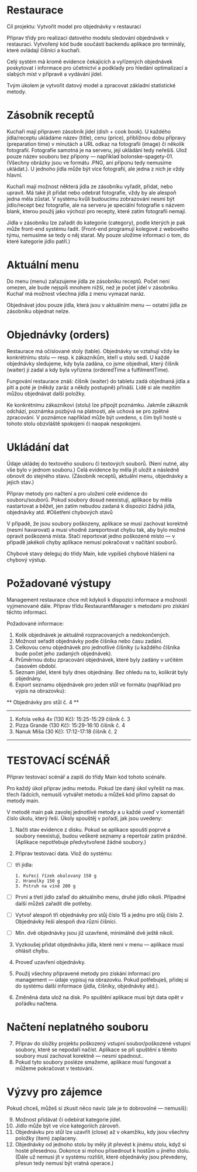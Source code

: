 # Restaurace

Cíl projektu: Vytvořit model pro objednávky v restauraci

Připrav třídy pro realizaci datového modelu sledování objednávek v restauraci. Vytvořený kód bude součástí backendu aplikace pro terminály, které ovládají číšníci a kuchaři.

Celý systém má kromě evidence čekajících a vyřízených objednávek poskytovat i informace pro účetnictví a podklady pro hledání optimalizací a slabých míst v přípravě a vydávání jídel.

Tvým úkolem je vytvořit datový model a zpracovat základní statistické metody.
# Zásobník receptů

Kuchaři mají připraven zásobník jídel (dish + cook book). U každého jídla/receptu ukládáme název (title), cenu (price), přibližnou dobu přípravy (preparation time) v minutách a URL odkaz na fotografii (image) či několik fotografií. Fotografie samotná je na serveru, její ukládání tedy neřešíš. Ulož pouze název souboru bez přípony — například bolonske-spagety-01. (Všechny obrázky jsou ve formátu .PNG, ani příponu tedy nemusíme ukládat.). U jednoho jídla může být více fotografií, ale jedna z nich je vždy hlavní.

Kuchaři mají možnost některá jídla ze zásobníku vyřadit, přidat, nebo upravit. Má také jít přidat nebo odebrat fotografie, vždy by ale alespoň jedna měla zůstat. V systému kvůli budoucímu zobrazování nesmí být jídlo/recept bez fotografie, ale na serveru je speciální fotografie s názvem blank, kterou použij jako výchozí pro recepty, které zatím fotografii nemají.

Jídla v zásobníku lze zařadit do kategorie (category), podle kterých je pak může front-end systému řadit. (Front-end programují kolegové z webového týmu, nemusíme se tedy o něj starat. My pouze uložíme informaci o tom, do které kategorie jídlo patří.)
# Aktuální menu

Do menu (menu) zařazujeme jídla ze zásobníku receptů. Počet není omezen, ale bude nejspíš mnohem nižší, než je počet jídel v zásobníku. Kuchař má možnost všechna jídla z menu vymazat naráz.

Objednávat jdou pouze jídla, která jsou v aktuálním menu — ostatní jídla ze zásobníku objednat nelze.
# Objednávky (orders)

Restaurace má očíslované stoly (table). Objednávky se vztahují vždy ke konkrétnímu stolu — resp. k zákazníkům, kteří u stolu sedí. U každé objednávky sledujeme, kdy byla zadána, co jsme objednali, který číšník (waiter) ji zadal a kdy byla vyřízena (orderedTime a fulfilmentTime).

Fungování restaurace znáš: číšník (waiter) do tabletu zadá objednaná jídla a pití a poté je (někdy zaráz a někdy postupně) přináší. Lidé si ale mezitím můžou objednávat další položky.

Ke konkrétnímu zákazníkovi (stolu) lze připojit poznámku. Jakmile zákazník odchází, poznámka pozbývá na platnosti, ale uchová se pro zpětné zpracování. V poznámce například může být uvedeno, s čím byli hosté u tohoto stolu obzvláště spokojeni či naopak nespokojeni.
# Ukládání dat

Údaje ukládej do textového souboru či textových souborů. (Není nutné, aby vše bylo v jednom souboru.) Celá evidence by měla jít uložit a následně obnovit do stejného stavu. (Zásobník receptů, aktuální menu, objednávky a jejich stav.)

Připrav metody pro načtení a pro uložení celé evidence do souboru/souborů. Pokud soubory dosud neexistují, aplikace by měla nastartovat a běžet, jen zatím nebudou zadaná k dispozici žádná jídla, objednávky atd.
#Ošetření chybových stavů

V případě, že jsou soubory poškozeny, aplikace se musí zachovat korektně (nesmí havarovat) a musí vhodně zareportovat chybu tak, aby bylo možné opravit poškozená místa. Stačí reportovat jedno poškozené místo — v případě jakékoli chyby aplikace nemusí pokračovat v načítání souborů.

Chybové stavy deleguj do třídy Main, kde vypíšeš chybové hlášení na chybový výstup.
# Požadované výstupy

Management restaurace chce mít kdykoli k dispozici informace a možnosti vyjmenované dále. Připrav třídu RestaurantManager s metodami pro získání těchto informací.

Požadované informace:

1. Kolik objednávek je aktuálně rozpracovaných a nedokončených.
2. Možnost seřadit objednávky podle číšníka nebo času zadání.
3. Celkovou cenu objednávek pro jednotlivé číšníky (u každého číšníka bude počet jeho zadaných objednávek).
4. Průměrnou dobu zpracování objednávek, které byly zadány v určitém časovém období.
5. Seznam jídel, které byly dnes objednány. Bez ohledu na to, kolikrát byly objednány.
6. Export seznamu objednávek pro jeden stůl ve formátu (například pro výpis na obrazovku):

   
** Objednávky pro stůl č.  4 **
****
1. Kofola velká 4x (130 Kč):    15:25-15:29 číšník č. 3
2. Pizza Grande (130 Kč):   15:29-16:10 číšník č. 4
3. Nanuk Míša (30 Kč):  17:12-17:18 číšník č. 2
******
# TESTOVACÍ SCÉNÁŘ
Připrav testovací scénář a zapiš do třídy Main kód tohoto scénáře.

Pro každý úkol připrav jednu metodu. Pokud lze daný úkol vyřešit na max. třech řádcích, nemusíš vytvářet metodu a můžeš kód přímo zapsat do metody main.

V metodě main pak zavolej jednotlivé metody a u každé uveď v komentáři číslo úkolu, který řeší. Úkoly spouštěj v pořadí, jak jsou uvedeny:

1. Načti stav evidence z disku. Pokud se aplikace spouští poprvé a soubory neexistují, budou veškeré seznamy a repertoár zatím prázdné. (Aplikace nepotřebuje předvytvořené žádné soubory.)

2. Připrav testovací data. Vlož do systému:

- [ ] tři jídla:
      
      1. Kuřecí řízek obalovaný 150 g
      2. Hranolky 150 g
      3. Pstruh na víně 200 g
- [ ] První a třetí jídlo zařaď do aktuálního menu, druhé jídlo nikoli. Případné další můžeš zařadit dle potřeby.

- [ ] Vytvoř alespoň tři objednávky pro stůj číslo 15 a jednu pro stůj číslo 2. Objednávky řeší alespoň dva různí číšníci.

- [ ] Min. dvě objednávky jsou již uzavřené, minimálně dvě ještě nikoli.

3. Vyzkoušej přidat objednávku jídla, které není v menu — aplikace musí ohlásit chybu.

4. Proveď uzavření objednávky.

5. Použij všechny připravené metody pro získání informací pro management — údaje vypisuj na obrazovku.
   Pokud potřebuješ, přidej si do systému další informace (jídla, číšníky, objednávky atd.).

6. Změněná data ulož na disk. Po spuštění aplikace musí být data opět v pořádku načtena.
# Načtení neplatného souboru

7. Připrav do složky projektu poškozený vstupní soubor/poškozené vstupní soubory, které se nepodaří načíst. Aplikace se při spuštění s těmito soubory musí zachovat korektně — nesmí spadnout..
8. Pokud tyto soubory posléze smažeme, aplikace musí fungovat a můžeme pokračovat v testování.
# Výzvy pro zájemce

Pokud chceš, můžeš si zkusit něco navíc (ale je to dobrovolné — nemusíš):

9. Možnost přidávat či odebírat kategorie jídel.
10. Jídlo může být ve více kategoriích zároveň.
11. Objednávku pro stůl lze uzavřít (close) až v okamžiku, kdy jsou všechny položky (item) zaplaceny.
12. Objednávky od jednoho stolu by měly jít převést k jinému stolu, když si hosté přesednou. Dokonce si mohou přisednout k hostům u jiného stolu. (Dále už nemusí jít v systému rozlišit, které objednávky jsou převedeny, přesun tedy nemusí být vratná operace.)



